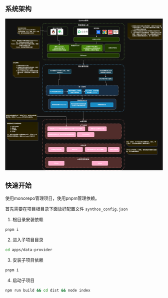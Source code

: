## 系统架构

![alt text](Synthos架构5.drawio.png)

## 快速开始

使用monorepo管理项目，使用pnpm管理依赖。

首先需要在项目根目录下面放好配置文件 `synthos_config.json`

1. 根目录安装依赖

```bash
pnpm i
```

2. 进入子项目目录

```bash
cd apps/data-provider
```

3. 安装子项目依赖

```bash
pnpm i
```

4. 启动子项目

```bash
npm run build && cd dist && node index
```
